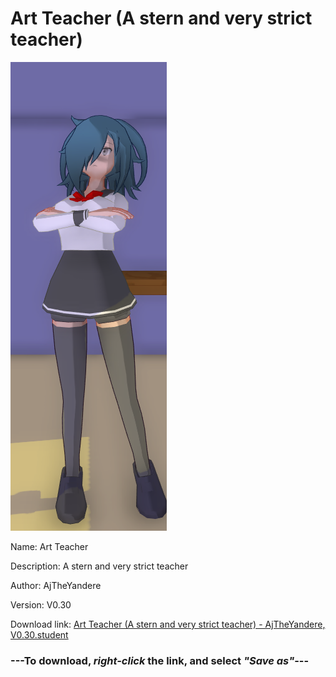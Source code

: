 # Art Teacher (A stern and very strict teacher)

<img src = "https://raw.githubusercontent.com/Arbiter1223/Daigaku-Gurashi-Custom-Students/master/Students/Files/Art%20Teacher%20(A%20stern%20and%20very%20strict%20teacher).png">

Name: Art Teacher

Description: A stern and very strict teacher

Author: AjTheYandere

Version: V0.30

Download link: <a href="https://raw.githubusercontent.com/Arbiter1223/Daigaku-Gurashi-Custom-Students/master/Students/Files/Art%20Teacher%20(A%20stern%20and%20very%20strict%20teacher)%20-%20AjTheYandere%2C%20V0.30.student">Art Teacher (A stern and very strict teacher) - AjTheYandere, V0.30.student</a>

### ---**To download, _right-click_ the link, and select _"Save as"_**---
